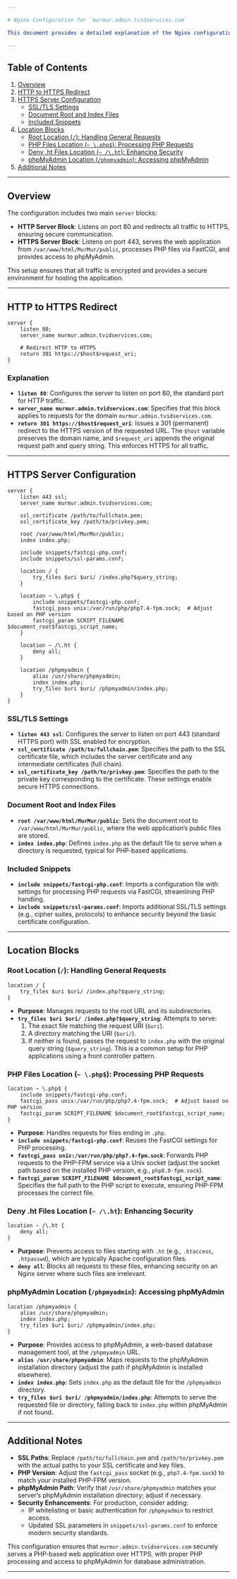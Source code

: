 ```yaml
---

# Nginx Configuration for `murmur.admin.tvidservices.com`

This document provides a detailed explanation of the Nginx configuration for the `murmur.admin.tvidservices.com` server. The configuration is designed to serve a web application (likely an admin interface) with PHP support, enforce HTTPS for secure communication, and include access to phpMyAdmin. It consists of two `server` blocks: one for redirecting HTTP traffic to HTTPS and another for handling HTTPS requests.

---
```


## Table of Contents
1. [Overview](#overview)
2. [HTTP to HTTPS Redirect](#http-to-https-redirect)
3. [HTTPS Server Configuration](#https-server-configuration)
   - [SSL/TLS Settings](#ssltls-settings)
   - [Document Root and Index Files](#document-root-and-index-files)
   - [Included Snippets](#included-snippets)
4. [Location Blocks](#location-blocks)
   - [Root Location (`/`): Handling General Requests](#root-location--handling-general-requests)
   - [PHP Files Location (`~ \.php$`): Processing PHP Requests](#php-files-location--processing-php-requests)
   - [Deny .ht Files Location (`~ /\.ht`): Enhancing Security](#deny-ht-files-location--enhancing-security)
   - [phpMyAdmin Location (`/phpmyadmin`): Accessing phpMyAdmin](#phpmyadmin-location-phpmyadmin-accessing-phpmyadmin)
5. [Additional Notes](#additional-notes)

---

## Overview

The configuration includes two main `server` blocks:
- **HTTP Server Block**: Listens on port 80 and redirects all traffic to HTTPS, ensuring secure communication.
- **HTTPS Server Block**: Listens on port 443, serves the web application from `/var/www/html/MurMur/public`, processes PHP files via FastCGI, and provides access to phpMyAdmin.

This setup ensures that all traffic is encrypted and provides a secure environment for hosting the application.

---

## HTTP to HTTPS Redirect

```nginx
server {
    listen 80;
    server_name murmur.admin.tvidservices.com;

    # Redirect HTTP to HTTPS
    return 301 https://$host$request_uri;
}
```

### Explanation
- **`listen 80`**: Configures the server to listen on port 80, the standard port for HTTP traffic.
- **`server_name murmur.admin.tvidservices.com`**: Specifies that this block applies to requests for the domain `murmur.admin.tvidservices.com`.
- **`return 301 https://$host$request_uri`**: Issues a 301 (permanent) redirect to the HTTPS version of the requested URL. The `$host` variable preserves the domain name, and `$request_uri` appends the original request path and query string. This enforces HTTPS for all traffic.

---

## HTTPS Server Configuration

```nginx
server {
    listen 443 ssl;
    server_name murmur.admin.tvidservices.com;

    ssl_certificate /path/to/fullchain.pem;
    ssl_certificate_key /path/to/privkey.pem;

    root /var/www/html/MurMur/public;
    index index.php;

    include snippets/fastcgi-php.conf;
    include snippets/ssl-params.conf;

    location / {
        try_files $uri $uri/ /index.php?$query_string;
    }

    location ~ \.php$ {
        include snippets/fastcgi-php.conf;
        fastcgi_pass unix:/var/run/php/php7.4-fpm.sock;  # Adjust based on PHP version
        fastcgi_param SCRIPT_FILENAME $document_root$fastcgi_script_name;
    }

    location ~ /\.ht {
        deny all;
    }

    location /phpmyadmin {
        alias /usr/share/phpmyadmin;
        index index.php;
        try_files $uri $uri/ /phpmyadmin/index.php;
    }
}
```

### SSL/TLS Settings
- **`listen 443 ssl`**: Configures the server to listen on port 443 (standard HTTPS port) with SSL enabled for encryption.
- **`ssl_certificate /path/to/fullchain.pem`**: Specifies the path to the SSL certificate file, which includes the server certificate and any intermediate certificates (full chain).
- **`ssl_certificate_key /path/to/privkey.pem`**: Specifies the path to the private key corresponding to the certificate. These settings enable secure HTTPS connections.

### Document Root and Index Files
- **`root /var/www/html/MurMur/public`**: Sets the document root to `/var/www/html/MurMur/public`, where the web application’s public files are stored.
- **`index index.php`**: Defines `index.php` as the default file to serve when a directory is requested, typical for PHP-based applications.

### Included Snippets
- **`include snippets/fastcgi-php.conf`**: Imports a configuration file with settings for processing PHP requests via FastCGI, streamlining PHP handling.
- **`include snippets/ssl-params.conf`**: Imports additional SSL/TLS settings (e.g., cipher suites, protocols) to enhance security beyond the basic certificate configuration.

---

## Location Blocks

### Root Location (`/`): Handling General Requests
```nginx
location / {
    try_files $uri $uri/ /index.php?$query_string;
}
```
- **Purpose**: Manages requests to the root URL and its subdirectories.
- **`try_files $uri $uri/ /index.php?$query_string`**: Attempts to serve:
  1. The exact file matching the request URI (`$uri`).
  2. A directory matching the URI (`$uri/`).
  3. If neither is found, passes the request to `index.php` with the original query string (`$query_string`). This is a common setup for PHP applications using a front controller pattern.

### PHP Files Location (`~ \.php$`): Processing PHP Requests
```nginx
location ~ \.php$ {
    include snippets/fastcgi-php.conf;
    fastcgi_pass unix:/var/run/php/php7.4-fpm.sock;  # Adjust based on PHP version
    fastcgi_param SCRIPT_FILENAME $document_root$fastcgi_script_name;
}
```
- **Purpose**: Handles requests for files ending in `.php`.
- **`include snippets/fastcgi-php.conf`**: Reuses the FastCGI settings for PHP processing.
- **`fastcgi_pass unix:/var/run/php/php7.4-fpm.sock`**: Forwards PHP requests to the PHP-FPM service via a Unix socket (adjust the socket path based on the installed PHP version, e.g., `php8.0-fpm.sock`).
- **`fastcgi_param SCRIPT_FILENAME $document_root$fastcgi_script_name`**: Specifies the full path to the PHP script to execute, ensuring PHP-FPM processes the correct file.

### Deny .ht Files Location (`~ /\.ht`): Enhancing Security
```nginx
location ~ /\.ht {
    deny all;
}
```
- **Purpose**: Prevents access to files starting with `.ht` (e.g., `.htaccess`, `.htpasswd`), which are typically Apache configuration files.
- **`deny all`**: Blocks all requests to these files, enhancing security on an Nginx server where such files are irrelevant.

### phpMyAdmin Location (`/phpmyadmin`): Accessing phpMyAdmin
```nginx
location /phpmyadmin {
    alias /usr/share/phpmyadmin;
    index index.php;
    try_files $uri $uri/ /phpmyadmin/index.php;
}
```
- **Purpose**: Provides access to phpMyAdmin, a web-based database management tool, at the `/phpmyadmin` URL.
- **`alias /usr/share/phpmyadmin`**: Maps requests to the phpMyAdmin installation directory (adjust the path if phpMyAdmin is installed elsewhere).
- **`index index.php`**: Sets `index.php` as the default file for the `/phpmyadmin` directory.
- **`try_files $uri $uri/ /phpmyadmin/index.php`**: Attempts to serve the requested file or directory, falling back to `index.php` within phpMyAdmin if not found.

---

## Additional Notes
- **SSL Paths**: Replace `/path/to/fullchain.pem` and `/path/to/privkey.pem` with the actual paths to your SSL certificate and key files.
- **PHP Version**: Adjust the `fastcgi_pass` socket (e.g., `php7.4-fpm.sock`) to match your installed PHP-FPM version.
- **phpMyAdmin Path**: Verify that `/usr/share/phpmyadmin` matches your server’s phpMyAdmin installation directory; adjust if necessary.
- **Security Enhancements**: For production, consider adding:
  - IP whitelisting or basic authentication for `/phpmyadmin` to restrict access.
  - Updated SSL parameters in `snippets/ssl-params.conf` to enforce modern security standards.

This configuration ensures that `murmur.admin.tvidservices.com` securely serves a PHP-based web application over HTTPS, with proper PHP processing and access to phpMyAdmin for database administration.

--- 
